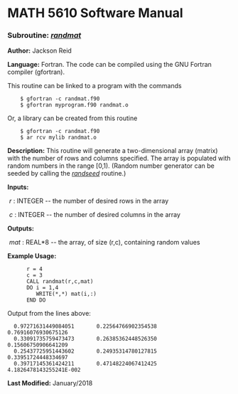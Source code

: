 # MATH 5610 Software Manual

### Subroutine: [_randmat_](../randmat.f90)

**Author:** Jackson Reid

**Language:** Fortran. The code can be compiled using the GNU Fortran compiler (gfortran).

This routine can be linked to a program with the commands
```
    $ gfortran -c randmat.f90
    $ gfortran myprogram.f90 randmat.o
```

Or, a library can be created from this routine

```
    $ gfortran -c randmat.f90
    $ ar rcv mylib randmat.o
```

**Description:** This routine will generate a two-dimensional array (matrix) with the number of rows and columns specified. The array is populated with random numbers in the range [0,1). (Random number generator can be seeded by calling the [_randseed_](randseed.md) routine.)

**Inputs:** 

​	_r_ : INTEGER -- the number of desired rows in the array

​	_c_ : INTEGER -- the number of desired columns in the array

**Outputs:** 

​	_mat_ : REAL*8 -- the array, of size (r,c), containing random values

**Example Usage:** 

```
      r = 4
      c = 3
      CALL randmat(r,c,mat)
      DO i = 1,4
         WRITE(*,*) mat(i,:)
      END DO
```
Output from the lines above:
```
  0.97271631449084051       0.22564766902354538       0.76916076930675126     
  0.33091735759473473       0.26385362448526350       0.15606750906641209     
  0.25437725951443602       0.24935314780127815       0.33951724448334697     
  0.39717145361424211       0.47148224067412425       4.1826478143255241E-002
```
**Last Modified:** January/2018